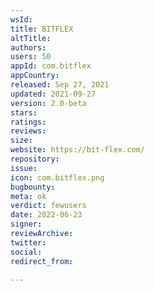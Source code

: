 ```yaml
---
wsId: 
title: BITFLEX
altTitle: 
authors: 
users: 50
appId: com.bitflex
appCountry: 
released: Sep 27, 2021
updated: 2021-09-27
version: 2.0-beta
stars: 
ratings: 
reviews: 
size: 
website: https://bit-flex.com/
repository: 
issue: 
icon: com.bitflex.png
bugbounty: 
meta: ok
verdict: fewusers
date: 2022-06-23
signer: 
reviewArchive: 
twitter: 
social: 
redirect_from: 

---
```


